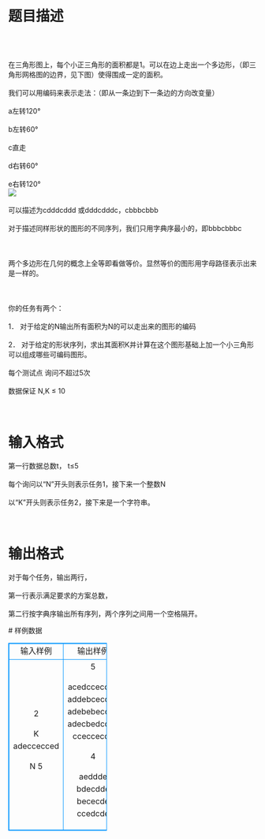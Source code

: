 # 

 
 # 题目描述 
<p>
 <br><br><br>在三角形图上，每个小正三角形的面积都是1。可以在边上走出一个多边形，（即三角形网格图的边界，见下图）使得围成一定的面积。<br><br>我们可以用编码来表示走法：（即从一条边到下一条边的方向改变量）<br><br>a左转120°<br><br>b左转60°<br><br>c直走<br><br>d右转60°<br><br>e右转120°<br><img border="0" src="/source/joyoi/tyvj-3585/img/aHR0cDovL3d3dy5qb3lvaS5jbi9wcm9ibGVtL3R5dmotMzU4NS9wcm9ibGVtc19pbWFnZXMvMjQzMy8xMTM0LmpwZw==.jpg"> <br><br>可以描述为cdddcddd 或dddcdddc，cbbbcbbb<br><br>对于描述同样形状的图形的不同序列，我们只用字典序最小的，即bbbcbbbc<br><br> <br><br>两个多边形在几何的概念上全等即看做等价。显然等价的图形用字母路径表示出来是一样的。<br><br> <br><br>你的任务有两个：<br><br>1． 对于给定的N输出所有面积为N的可以走出来的图形的编码<br><br>2． 对于给定的形状序列，求出其面积K并计算在这个图形基础上加一个小三角形可以组成哪些可编码图形。<br><br>每个测试点 询问不超过5次<br><br>数据保证 N,K ≤ 10<br><br> <br></p> 

 
 # 输入格式 
<p>
第一行数据总数t， t≤5<br><br>每个询问以“N”开头则表示任务1，接下来一个整数N<br><br>以“K”开头则表示任务2，接下来是一个字符串。<br><br> <br></p> 

 
 # 输出格式 
<p>
对于每个任务，输出两行，<br><br>第一行表示满足要求的方案总数，<br><br>第二行按字典序输出所有序列，两个序列之间用一个空格隔开。<br></p> 
# 样例数据
<style>
        table,table tr th, table tr td { border:1px solid #0094ff; }
        table { width: 200px; min-height: 25px; line-height: 25px; text-align: center; border-collapse: collapse;}   
    </style>
<table>
	<tr>
		<td>输入样例</td>
		<td>输出样例</td>
	</tr>
<tr><td>2

K adeccecced

N 5
</td><td>5

acedccecced addebcecced adebebecced adecbedcced cceccecce

4

aeddde bdecdde bececde ccedcde</td></tr></table>
